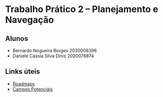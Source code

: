 # Trabalho Prático 2 – Planejamento e Navegação

## Alunos
- Bernardo Nogueira Borges 2020006396
- Daniele Cássia Silva Diniz 2020076874

## Links úteis
- [Roadmaps](https://www.youtube.com/watch?v=1ct_BgMqkdc)
- [Campos Potenciais](https://www.youtube.com/watch?v=GBr8b40LBNg)


